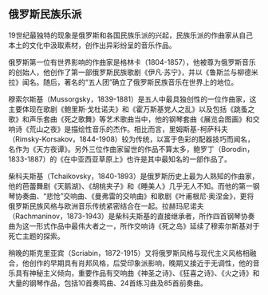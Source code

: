 

## 俄罗斯民族乐派

19世纪最独特的现象是俄罗斯和各国民族乐派的兴起，民族乐派的作曲家从自己本土的文化中汲取素材，创作出异彩纷呈的音乐作品。

俄罗斯第一位有世界影响的作曲家是格林卡（1804-1857），他被尊为俄罗斯音乐的创始人，他创作了第一部俄罗斯民族歌剧《伊凡·苏宁》，并以《鲁斯兰与柳德米拉》闻名。随后，著名的“五人团”确立了俄罗斯民族音乐在世界上的地位。

穆索尔斯基（Mussorgsky，1839-1881）是五人中最具独创性的一位作曲家，这主要体现在歌剧《鲍里斯·戈杜诺夫》和《霍万斯基党人之乱》以及包括《跳蚤之歌》和声乐套曲《死之歌舞》等艺术歌曲当中，他的钢琴套曲《展览会图画》和交响诗《荒山之夜》是描绘性音乐的杰作。相比而言，里姆斯基-柯萨科夫（Rimsky-Korsakov，1844-1908）较为传统，以富于色彩的配器技巧而闻名，名作为《天方夜谭》。另外三位作曲家留世的作品不算太多，鲍罗丁（Borodin，1833-1887）的《在中亚西亚草原上》也许是其中最知名的一部作品了。

柴科夫斯基（Tchaikovsky，1840-1893）是俄罗斯历史上最为人熟知的作曲家，他的芭蕾舞剧《天鹅湖》、《胡桃夹子》和《睡美人》几乎无人不知。而他的第一钢琴协奏曲、“悲怆”交响曲、《曼弗雷的交响曲》和歌剧《叶甫根尼·奥涅金》，更将俄罗斯民族风格与欧洲音乐传统紧密结合在一起。拉赫玛尼诺夫（Rachmaninov，1873-1943）是柴科夫斯基的直接继承者，所作四首钢琴协奏曲为这一形式作品中最伟大者之一，所作交响诗《死之岛》延续了穆索尔斯基对于死亡主题的探索。

稍晚的斯克里亚宾（Scriabin，1872-1915）又将俄罗斯风格与现代主义风格相融合，他创作的早期具有肖邦风格，后受印象派影响，晚期又接近于无调性，他的音乐具有神秘主义倾向，重要作品有交响曲《神圣之诗》、《狂喜之诗》、《火之诗》和大量的钢琴作品，包括10首奏鸣曲、24首练习曲及85首前奏曲。